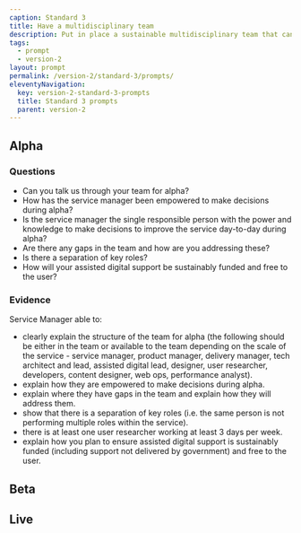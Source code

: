 ```yaml
---
caption: Standard 3
title: Have a multidisciplinary team
description: Put in place a sustainable multidisciplinary team that can design, build and operate the service, led by a suitably skilled and senior service owner with decision-making responsibility.
tags:
  - prompt
  - version-2
layout: prompt
permalink: /version-2/standard-3/prompts/
eleventyNavigation:
  key: version-2-standard-3-prompts
  title: Standard 3 prompts
  parent: version-2
---
```


## Alpha

### Questions

- Can you talk us through your team for alpha?
- How has the service manager been empowered to make decisions during alpha?
- Is the service manager the single responsible person with the power and knowledge to make decisions to improve the service day-to-day during alpha?
- Are there any gaps in the team and how are you addressing these?
- Is there a separation of key roles?
- How will your assisted digital support be sustainably funded and free to the user?

### Evidence

Service Manager able to:

- clearly explain the structure of the team for alpha (the following should be either in the team or available to the team depending on the scale of the service - service manager, product manager, delivery manager, tech architect and lead, assisted digital lead, designer, user researcher, developers, content designer, web ops, performance analyst).
- explain how they are empowered to make decisions during alpha.
- explain where they have gaps in the team and explain how they will address them.
- show that there is a separation of key roles (i.e. the same person is not performing multiple roles within the service).
- there is at least one user researcher working at least 3 days per week.
- explain how you plan to ensure assisted digital support is sustainably funded (including support not delivered by government) and free to the user.

## Beta

## Live
